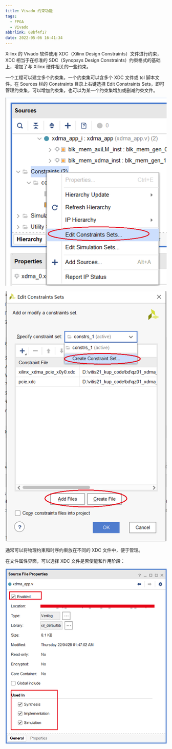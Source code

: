 ```yaml
---
title: Vivado 约束功能
tags:
  - FPGA
  - Vivado
abbrlink: 68bf4f17
date: 2022-05-06 16:41:34
---
```


Xilinx 的 Vivado 软件使用 XDC（Xilinx Design Constraints）文件进行约束，XDC 相当于在标准的 SDC（Synopsys Design Constraints）约束格式的基础上，增加了与 Xilinx 硬件相关的一些约束。

<!--more-->

一个工程可以建立多个约束集，一个约束集可以含多个 XDC 文件或 tcl 脚本文件。在 Sources 栏的 Constraints 目录上右键选择 Edit Constraints Sets，即可管理约束集，可以增加约束集，也可以为某一个约束集增加或删减约束文件。

![image-20220506164646825](2022-05-06-Vivado-约束功能/image-20220506164646825.png)

![image-20220506164849572](2022-05-06-Vivado-约束功能/image-20220506164849572.png)

通常可以将物理约束和时序约束放在不同的 XDC 文件中，便于管理。

在文件属性界面，可以选择 XDC 文件是否使能和作用阶段：

![image-20220506201815682](2022-05-06-Vivado-约束功能/image-20220506201815682.png)




















